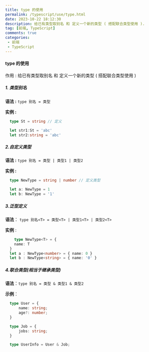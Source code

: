 ```yaml
---
title: type 的使用
permalink: /typescript/use/type.html
date: 2023-10-22 18:12:30
description: 给已有类型取别名 和 定义一个新的类型 ( 搭配联合类型使用 ).
tag: [前端, TypeScript]
comments: true
categories: 
 - 前端
 - TypeScript
---
```


#### type 的使用

作用 : 给已有类型取别名 和 定义一个新的类型 ( 搭配联合类型使用 )

##### 1. 类型别名

**语法 :** `type 别名 = 类型`

**实例 :**

```typescript
  type St = string // 定义

  let str1:St = 'abc'
  let str2:string = 'abc'

```

##### 2.自定义类型

**语法 :** `type 别名 = 类型 | 类型1 | 类型2`

**实例 :**

```typescript
  type NewType = string | number // 定义类型

  let a: NewType = 1
  let b: NewType = '1'

```

##### 3.泛型定义

**语法**： `type 别名<T> = 类型<T> | 类型1<T> | 类型2<T>`

**实例** :

```typescript
	type NewType<T> = {
    name: T
  }
  let a : NewType<number> = { name: 0 }
  let b : NewType<string> = { name: '0' }
```



##### 4.联合类型(相当于继承类型)

**语法**：`type 别名 = 类型 & 类型1 & 类型2`

**示例**：

```typescript
  type User = {
      name: string;
      age?: number;
  }

  type Job = {
      jobs: string;
  }

  type UserInfo = User & Job;

```